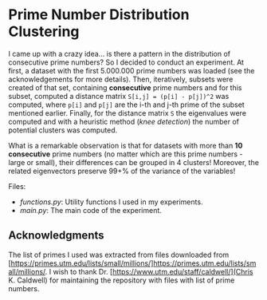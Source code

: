 # Prime Number Distribution Clustering
I came up with a crazy idea... is there a pattern in the distribution of consecutive prime numbers? So I decided to conduct an experiment.  At first, a dataset with the first 5.000.000 prime numbers was loaded (see the acknowledgements for more details). Then, iteratively, subsets were created of that set, containing **consecutive** prime numbers and for this subset, computed a distance matrix `S[i,j] = (p[i] - p[j])^2` was computed, where `p[i]` and `p[j]` are the i-th and j-th prime of the subset mentioned earlier. Finally, for the distance matrix `S` the eigenvalues were computed and with a heuristic method (_knee detection_) the number of potential clusters was computed.

What is a remarkable observation is that for datasets with more than **10 consecutive** prime numbers (no matter which are this prime numbers - large or small), their differences can be grouped in 4 clusters! Moreover, the related eigenvectors preserve 99+% of the variance of the variables!

Files:
* _functions.py_: Utility functions I used in my experiments.
* _main.py_: The main code of the experiment.

## Acknowledgments
The list of primes I used was extracted from files downloaded from [https://primes.utm.edu/lists/small/millions/]https://primes.utm.edu/lists/small/millions/. I wish to thank Dr. [https://www.utm.edu/staff/caldwell/](Chris K. Caldwell) for maintaining the repository with files with list of prime numbers.